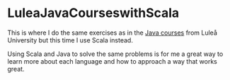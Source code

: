 # LuleaJavaCourseswithScala
This is where I do the same exercises as in the [Java courses](https://github.com/pergran1/LuleaJavaCourses) from Luleå University but this time I use Scala instead. 

Using Scala and Java to solve the same problems is for me a great way to learn more about each language and how to approach a way that works great. 
